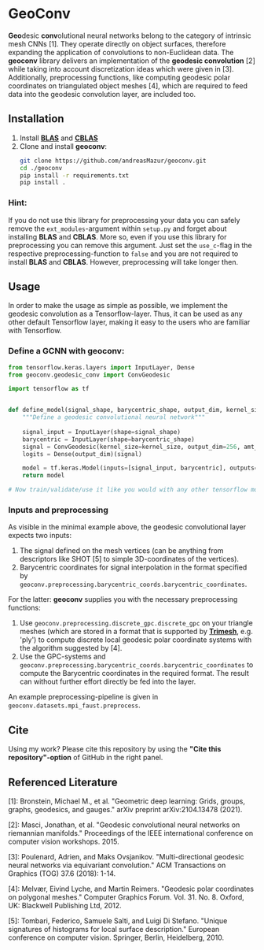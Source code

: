 # GeoConv

**Geo**desic **conv**olutional neural networks belong to the category of intrinsic mesh CNNs [1].
They operate directly on object surfaces, therefore expanding the application of convolutions
to non-Euclidean data. The **geoconv** library delivers an implementation of the **geodesic convolution** [2] 
while taking into account discretization ideas which were given in [3]. Additionally, preprocessing functions, like
computing geodesic polar coordinates on triangulated object meshes [4], which are required to feed data into the geodesic
convolution layer, are included too.

## Installation
1. Install **[BLAS](https://netlib.org/blas/#_reference_blas_version_3_10_0)** and **[CBLAS](https://netlib.org/blas/#_cblas)**
2. Clone and install **geoconv**:
     ```bash
     git clone https://github.com/andreasMazur/geoconv.git
     cd ./geoconv
     pip install -r requirements.txt
     pip install .
     ```
### Hint:

If you do not use this library for preprocessing your data you can safely remove the ``ext_modules``-argument within
``setup.py`` and forget about installing **BLAS** and **CBLAS**. More so, even if you use this library for preprocessing
you can remove this argument. Just set the ``use_c``-flag in the respective preprocessing-function to ``false`` and you
are not required to install **BLAS** and **CBLAS**. However, preprocessing will take longer then.

## Usage

In order to make the usage as simple as possible, we implement the geodesic convolution as a Tensorflow-layer.
Thus, it can be used as any other default Tensorflow layer, making it easy to the users who are familiar 
with Tensorflow.

### Define a GCNN with geoconv:

```python
from tensorflow.keras.layers import InputLayer, Dense
from geoconv.geodesic_conv import ConvGeodesic

import tensorflow as tf


def define_model(signal_shape, barycentric_shape, output_dim, kernel_size):
    """Define a geodesic convolutional neural network"""
    
    signal_input = InputLayer(shape=signal_shape)
    barycentric = InputLayer(shape=barycentric_shape)
    signal = ConvGeodesic(kernel_size=kernel_size, output_dim=256, amt_kernel=2, activation="relu")([signal, barycentric])
    logits = Dense(output_dim)(signal)

    model = tf.keras.Model(inputs=[signal_input, barycentric], outputs=[logits])
    return model

# Now train/validate/use it like you would with any other tensorflow model..
```

### Inputs and preprocessing

As visible in the minimal example above, the geodesic convolutional layer expects two inputs:
1. The signal defined on the mesh vertices (can be anything from descriptors like SHOT [5] to simple 3D-coordinates of
the vertices).
2. Barycentric coordinates for signal interpolation in the format specified by
``geoconv.preprocessing.barycentric_coords.barycentric_coordinates``.

For the latter: **geoconv** supplies you with the necessary preprocessing functions:
1. Use ``geoconv.preprocessing.discrete_gpc.discrete_gpc`` on your triangle meshes (which are stored in a format that is
supported by **[Trimesh](https://trimsh.org/index.html)**, e.g. 'ply') to compute discrete local geodesic polar coordinate
systems with the algorithm suggested by [4].
2. Use the GPC-systems and ``geoconv.preprocessing.barycentric_coords.barycentric_coordinates`` to compute the
Barycentric coordinates in the required format. The result can without further effort directly be fed into the layer.

An example preprocessing-pipeline is given in ``geoconv.datasets.mpi_faust.preprocess``.

## Cite

Using my work? Please cite this repository by using the **"Cite this repository"-option** of GitHub
in the right panel.

## Referenced Literature

[1]: Bronstein, Michael M., et al. "Geometric deep learning: Grids, groups, graphs, geodesics, and gauges." 
     arXiv preprint arXiv:2104.13478 (2021).

[2]: Masci, Jonathan, et al. "Geodesic convolutional neural networks on riemannian manifolds." Proceedings of the IEEE
     international conference on computer vision workshops. 2015.

[3]: Poulenard, Adrien, and Maks Ovsjanikov. "Multi-directional geodesic neural networks via equivariant convolution."
     ACM Transactions on Graphics (TOG) 37.6 (2018): 1-14.

[4]: Melvær, Eivind Lyche, and Martin Reimers. "Geodesic polar coordinates on polygonal meshes." Computer Graphics 
     Forum. Vol. 31. No. 8. Oxford, UK: Blackwell Publishing Ltd, 2012.

[5]: Tombari, Federico, Samuele Salti, and Luigi Di Stefano. "Unique signatures of histograms for local surface
     description." European conference on computer vision. Springer, Berlin, Heidelberg, 2010.
